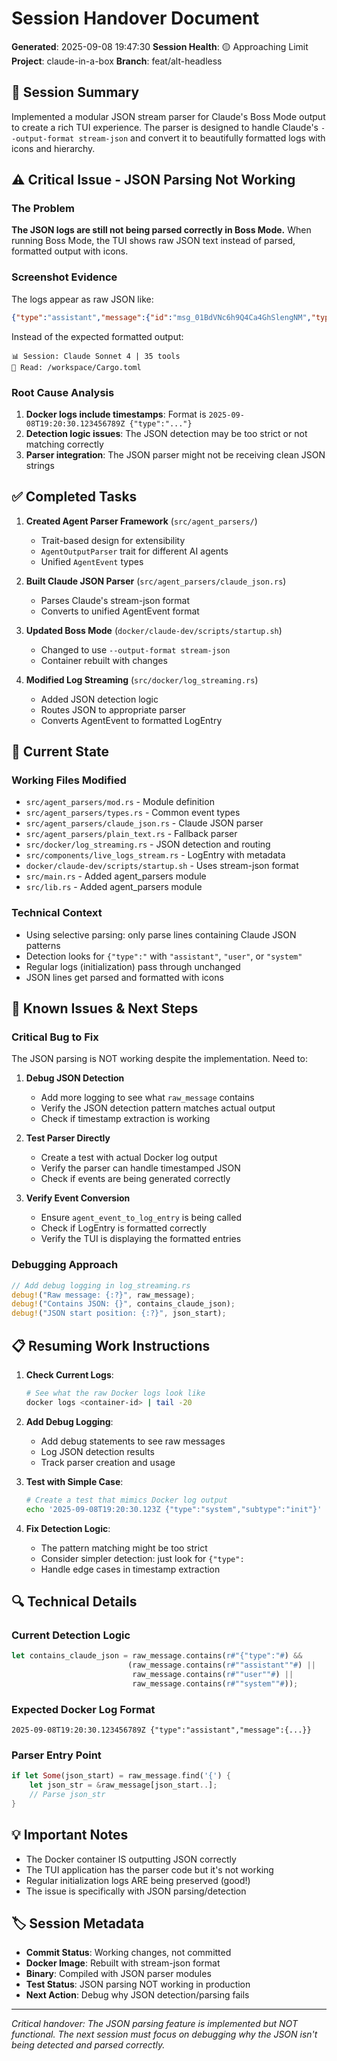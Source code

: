# Session Handover Document
**Generated**: 2025-09-08 19:47:30
**Session Health**: 🟡 Approaching Limit
**Project**: claude-in-a-box
**Branch**: feat/alt-headless

## 🎯 Session Summary

Implemented a modular JSON stream parser for Claude's Boss Mode output to create a rich TUI experience. The parser is designed to handle Claude's `--output-format stream-json` and convert it to beautifully formatted logs with icons and hierarchy.

## ⚠️ Critical Issue - JSON Parsing Not Working

### The Problem
**The JSON logs are still not being parsed correctly in Boss Mode.** When running Boss Mode, the TUI shows raw JSON text instead of parsed, formatted output with icons.

### Screenshot Evidence
The logs appear as raw JSON like:
```json
{"type":"assistant","message":{"id":"msg_01BdVNc6h9Q4Ca4GhSlengNM","type":"message","role":"assistant","model":"claude-sonnet-4-20250514","content":[{"type":"tool_use","id":"toolu_01RAuNa5ghkldk7mwNnZEuvh","name":"Read","input":{"file_path":"/workspace/Cargo.toml"}}]}}
```

Instead of the expected formatted output:
```
📊 Session: Claude Sonnet 4 | 35 tools
🔧 Read: /workspace/Cargo.toml
```

### Root Cause Analysis
1. **Docker logs include timestamps**: Format is `2025-09-08T19:20:30.123456789Z {"type":"..."}`
2. **Detection logic issues**: The JSON detection may be too strict or not matching correctly
3. **Parser integration**: The JSON parser might not be receiving clean JSON strings

## ✅ Completed Tasks

1. **Created Agent Parser Framework** (`src/agent_parsers/`)
   - Trait-based design for extensibility
   - `AgentOutputParser` trait for different AI agents
   - Unified `AgentEvent` types

2. **Built Claude JSON Parser** (`src/agent_parsers/claude_json.rs`)
   - Parses Claude's stream-json format
   - Converts to unified AgentEvent format

3. **Updated Boss Mode** (`docker/claude-dev/scripts/startup.sh`)
   - Changed to use `--output-format stream-json`
   - Container rebuilt with changes

4. **Modified Log Streaming** (`src/docker/log_streaming.rs`)
   - Added JSON detection logic
   - Routes JSON to appropriate parser
   - Converts AgentEvent to formatted LogEntry

## 🔄 Current State

### Working Files Modified
- `src/agent_parsers/mod.rs` - Module definition
- `src/agent_parsers/types.rs` - Common event types  
- `src/agent_parsers/claude_json.rs` - Claude JSON parser
- `src/agent_parsers/plain_text.rs` - Fallback parser
- `src/docker/log_streaming.rs` - JSON detection and routing
- `src/components/live_logs_stream.rs` - LogEntry with metadata
- `docker/claude-dev/scripts/startup.sh` - Uses stream-json format
- `src/main.rs` - Added agent_parsers module
- `src/lib.rs` - Added agent_parsers module

### Technical Context
- Using selective parsing: only parse lines containing Claude JSON patterns
- Detection looks for `{"type":"` with `"assistant"`, `"user"`, or `"system"`
- Regular logs (initialization) pass through unchanged
- JSON lines get parsed and formatted with icons

## 🚧 Known Issues & Next Steps

### Critical Bug to Fix
The JSON parsing is NOT working despite the implementation. Need to:

1. **Debug JSON Detection**
   - Add more logging to see what `raw_message` contains
   - Verify the JSON detection pattern matches actual output
   - Check if timestamp extraction is working

2. **Test Parser Directly**
   - Create a test with actual Docker log output
   - Verify the parser can handle timestamped JSON
   - Check if events are being generated correctly

3. **Verify Event Conversion**
   - Ensure `agent_event_to_log_entry` is being called
   - Check if LogEntry is formatted correctly
   - Verify the TUI is displaying the formatted entries

### Debugging Approach
```rust
// Add debug logging in log_streaming.rs
debug!("Raw message: {:?}", raw_message);
debug!("Contains JSON: {}", contains_claude_json);
debug!("JSON start position: {:?}", json_start);
```

## 📋 Resuming Work Instructions

1. **Check Current Logs**:
   ```bash
   # See what the raw Docker logs look like
   docker logs <container-id> | tail -20
   ```

2. **Add Debug Logging**:
   - Add debug statements to see raw messages
   - Log JSON detection results
   - Track parser creation and usage

3. **Test with Simple Case**:
   ```bash
   # Create a test that mimics Docker log output
   echo '2025-09-08T19:20:30.123Z {"type":"system","subtype":"init"}' | test_parser
   ```

4. **Fix Detection Logic**:
   - The pattern matching might be too strict
   - Consider simpler detection: just look for `{"type":`
   - Handle edge cases in timestamp extraction

## 🔍 Technical Details

### Current Detection Logic
```rust
let contains_claude_json = raw_message.contains(r#"{"type":"#) && 
                          (raw_message.contains(r#""assistant""#) || 
                           raw_message.contains(r#""user""#) || 
                           raw_message.contains(r#""system""#));
```

### Expected Docker Log Format
```
2025-09-08T19:20:30.123456789Z {"type":"assistant","message":{...}}
```

### Parser Entry Point
```rust
if let Some(json_start) = raw_message.find('{') {
    let json_str = &raw_message[json_start..];
    // Parse json_str
}
```

## 💡 Important Notes

- The Docker container IS outputting JSON correctly
- The TUI application has the parser code but it's not working
- Regular initialization logs ARE being preserved (good!)
- The issue is specifically with JSON parsing/detection

## 🏷️ Session Metadata

- **Commit Status**: Working changes, not committed
- **Docker Image**: Rebuilt with stream-json format
- **Binary**: Compiled with JSON parser modules
- **Test Status**: JSON parsing NOT working in production
- **Next Action**: Debug why JSON detection/parsing fails

---

*Critical handover: The JSON parsing feature is implemented but NOT functional. The next session must focus on debugging why the JSON isn't being detected and parsed correctly.*